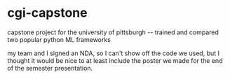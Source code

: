 # cgi-capstone
capstone project for the university of pittsburgh -- trained and compared two popular python ML frameworks

my team and I signed an NDA, so I can't show off the code we used, but I thought it would be nice to at least include the poster we made for the end of the semester presentation.

